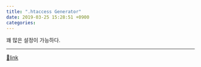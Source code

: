 ```yaml
---
title: ".htaccess Generator"
date: 2019-03-25 15:28:51 +0900
categories: 
---
```

  

꽤 많은 설정이 가능하다.



  ***
[🔗link](http://www.mins01.com/mh/tech/read/1266)